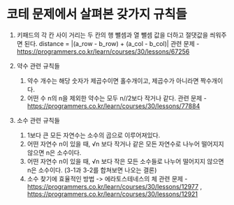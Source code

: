 # 코테 문제에서 살펴본 갖가지 규칙들

1. 키패드의 각 칸 사이 거리는 두 칸의 행 뺄셈과 열 뺄셈 값을 더하고 절댓값을 씌워주면 된다. distance = |(a_row - b_row) + (a_col - b_col)|
   관련 문제 - https://programmers.co.kr/learn/courses/30/lessons/67256

2. 약수 관련 규칙들
   1) 약수 개수는 해당 숫자가 제곱수이면 홀수개이고, 제곱수가 아니라면 짝수개이다.
   2) 어떤 수 n의 n을 제외한 약수는 모두 n//2보다 작거나 같다.
   관련 문제 - https://programmers.co.kr/learn/courses/30/lessons/77884

3. 소수 관련 규칙들
   1) 1보다 큰 모든 자연수는 소수의 곱으로 이루어져있다. 
   2) 어떤 자연수 n이 있을 때, √n 보다 작거나 같은 모든 자연수로 나누어 떨어지지 않으면 n은 소수이다.
   3) 어떤 자연수 n이 있을 때, √n 보다 작은 모든 소수들로 나누어 떨어지지 않으면 n은 소수이다. (3-1과 3-2를 합쳐보면 나오는 결론)
   4) 소수 찾기에 효율적인 방법 -> 에라토스테네스의 체
   관련 문제 - https://programmers.co.kr/learn/courses/30/lessons/12977 , https://programmers.co.kr/learn/courses/30/lessons/12921

